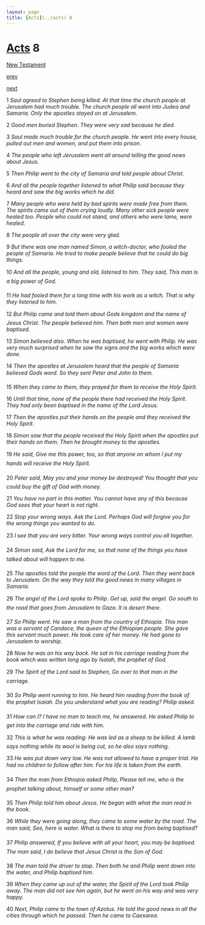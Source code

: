 ```yaml
---
layout: page
title: [Acts](../acts) 8
---
```


# [Acts](../acts) 8

[New Testament](/new-testament)


[prev](acts-7.html)


[next](acts-9.html)

1 _Saul agreed to Stephen being killed. At that time the church people at Jerusalem had much trouble. The church people all went into Judea and Samaria. Only the apostles stayed on at Jerusalem._

2 _Good men buried Stephen. They were very sad because he died._

3 _Saul made much trouble for the church people. He went into every house, pulled out men and women, and put them into prison._

4 _The people who left Jerusalem went all around telling the good news about Jesus._

5 _Then Philip went to the city of Samaria and told people about Christ._

6 _And all the people together listened to what Philip said because they heard and saw the big works which he did._

7 _Many people who were held by bad spirits were made free from them. The spirits came out of them crying loudly. Many other sick people were healed too. People who could not stand, and others who were lame, were healed._

8 _The people all over the city were very glad._

9 _But there was one man named Simon, a witch-doctor, who fooled the people of Samaria.  He tried to make people believe that he could do big things._

10 _And all the people, young and old, listened to him. They said, This man is a big power of God._

11 _He had fooled them for a long time with his work as a witch. That is why they listened to him._

12 _But Philip came and told them about Gods kingdom and the name of Jesus Christ. The people believed him. Then both men and women were baptised._

13 _Simon believed also. When he was baptised, he went with Philip. He was very much surprised when he saw the signs and the big works which were done._

14 _Then the apostles at Jerusalem heard that the people of Samaria believed Gods word. So they sent Peter and John to them._

15 _When they came to them, they prayed for them to receive the Holy Spirit._

16 _Until that time, none of the people there had received the Holy Spirit. They had only been baptised in the name of the Lord Jesus._

17 _Then the apostles put their hands on the people and they received the Holy Spirit._

18 _Simon saw that the people received the Holy Spirit when the apostles put their hands on them. Then he brought money to the apostles._

19 _He said, Give me this power, too, so that anyone on whom I put my hands will receive the Holy Spirit._

20 _Peter said, May you and your money be destroyed! You thought that you could buy the gift of God with money._

21 _You have no part in this matter. You cannot have any of this because God sees that your heart is not right._

22 _Stop your wrong ways. Ask the Lord. Perhaps God will forgive you for the wrong things you wanted to do._

23 _I see that you are very bitter. Your wrong ways control you all together._

24 _Simon said, Ask the Lord for me, so that none of the things you have talked about will happen to me._

25 _The apostles told the people the word of the Lord. Then they went back to Jerusalem. On the way they told the good news in many villages in Samaria._

26 _The angel of the Lord spoke to Philip. Get up, said the angel. Go south to the road that goes from Jerusalem to Gaza. It is desert there._

27 _So Philip went. He saw a man from the country of Ethiopia. This man was a servant of Candace, the queen of the Ethiopian people. She gave this servant much power. He took care of her money. He had gone to Jerusalem to worship._

28 _Now he was on his way back. He sat in his carriage reading from the book which was written long ago by Isaiah, the prophet of God._

29 _The Spirit of the Lord said to Stephen, Go over to that man in the carriage._

30 _So Philip went running to him. He heard him reading from the book of the prophet Isaiah.  Do you understand what you are reading? Philip asked._

31 _How can I? I have no man to teach me, he answered. He asked Philip to get into the carriage and ride with him._

32 _This is what he was reading: He was led as a sheep to be killed. A lamb says nothing while its wool is being cut, so he also says nothing._

33 _He was put down very low. He was not allowed to have a proper trial. He had no children to follow after him. For his life is taken from the earth._

34 _Then the man from Ethiopia asked Philip, Please tell me, who is the prophet talking about, himself or some other man?_

35 _Then Philip told him about Jesus. He began with what the man read in the book._

36 _While they were going along, they came to some water by the road. The man said, See,  here is water. What is there to stop me from being baptised?_

37 _Philip answered, If you believe with all your heart, you may be baptised. The man said,  I do believe that Jesus Christ is the Son of God._

38 _The man told the driver to stop. Then both he and Philip went down into the water, and Philip baptised him._

39 _When they came up out of the water, the Spirit of the Lord took Philip away. The man did not see him again, but he went on his way and was very happy._

40 _Next, Philip came to the town of Azotus. He told the good news in all the cities through which he passed. Then he came to Caesarea._

